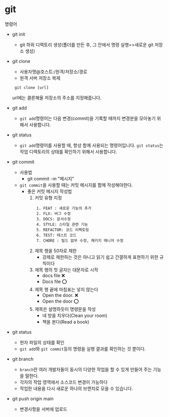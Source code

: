 # git
명령어
+ git init
    + git 하위 디렉토리 생성(폴더를 만든 후, 그 안에서 
    명령 실행=>새로운 git 저장소 생성)
+ git clone 

    + 사용자명@호스트:/원격/저장소/경로
    + 원격 서버 저장소 복제
    ```
     git clone [url]
    ```
    url에는 클론해올 저장소의 주소를 지정해줍니다.
+ git add
    + `git add`명령어는 다음 변경(commit)을 기록할 때까지 변경분을 모아놓기 위해서 사용합니다. 
+ git status
    + `git add`명령어를 사용할 때, 항상 함께 사용되는 명령어입니다.
    `git status`는 작업 디렉토리의 상태를 확인하기 위해서 사용합니다.
+ git commit
    + 사용법
        + git commit -m "메시지"
    + `git commit`을 사용할 때는 커밋 메시지를 함께 작성해야한다.
        + 좋은 커밋 메시지 작성법
            1. 커밋 유형 지정
            ```
                1. FEAT : 새로운 기능의 추가
                2. FLX: 버그 수정
                3. DOCS: 문서수정
                4. STYLE: 스타일 관련 기능
                5. REFACTOR: 코드 리펙토링
                6. TEST: 테스트 코드
                7. CHORE : 빌드 없무 수정, 패키지 매니저 수정
            ```
            2. 제목 행을 50자로 제한
                + 강제로 제한하는 것은 아니고 읽기 쉽고 간결하게 표현하기 위한 규칙이다
            3. 제목 행의 첫 글자는 대문자로 시작
                + docs file ❌
                + Docs file ⭕
            4. 제목 행 끝에 마침표는 넣지 않는다
                + Open the door. ❌
                + Open the door  ⭕
            5. 제목은 설명하듯이 명령문을 작성
                + 네 방을 치우다(Clean your room)
                + 책을 본다(Read a book)
+ git status
    + 현자 파일의 상태를 확인
    + `git add`와 `git commit`등의 명령을 실행 결과를 확인하는 것 뿐이다.
+ git branch
    + `branch`란 여러 개발자들이 동시의 다양한 작업을 할 수 있게 만들어 주는 기능을 말한다.
    + 각자의 작업 영역에서 소스코드 변경이 가능하다
    + 작업한 내용을 다시 새로운 하나의 브랜치로 모을 수 있습니다.
+ git push origin main
    + 변경사항을 서버에 업로드